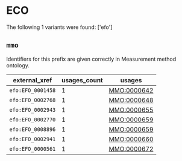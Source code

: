 # ECO

The following 1 variants were found: ['efo']

## `mmo`

Identifiers for this prefix are given correctly in Measurement method ontology.

| external_xref     |   usages_count | usages                                            |
|-------------------|----------------|---------------------------------------------------|
| `efo:EFO_0001458` |              1 | [MMO:0000642](https://bioregistry.io/MMO:0000642) |
| `efo:EFO_0002768` |              1 | [MMO:0000648](https://bioregistry.io/MMO:0000648) |
| `efo:EFO_0002943` |              1 | [MMO:0000655](https://bioregistry.io/MMO:0000655) |
| `efo:EFO_0002770` |              1 | [MMO:0000659](https://bioregistry.io/MMO:0000659) |
| `efo:EFO_0008896` |              1 | [MMO:0000659](https://bioregistry.io/MMO:0000659) |
| `efo:EFO_0002941` |              1 | [MMO:0000660](https://bioregistry.io/MMO:0000660) |
| `efo:EFO_0000561` |              1 | [MMO:0000672](https://bioregistry.io/MMO:0000672) |


